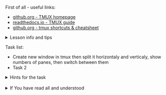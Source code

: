 First of all - useful links:

- [github.org - TMUX homepage](https://github.com/tmux/tmux/wiki)
- [readthedocs.io - TMUX guide](https://link.org/)
- [github.org - tmux shortcuts & cheatsheet](https://gist.github.com/MohamedAlaa/2961058)

<details><summary>Lesson info and tips</summary>
<pre>
Tmux commands:
  <strong>tmux</strong>          start tmux
  <strong>tmux new -s <name></strong>	start tmux with <name>
  <strong>tmux ls</strong>	 shows the list of sessions
  <strong>tmux a #</strong>	 attach the detached-session
  <strong>tmux a -t <name></strong>	  attach the detached-session to <name>
  <strong>tmux kill-session –t</strong> <name>	kill the session <name>
  <strong>tmux kill-server</strong>	  kill the tmux server
  

</pre>
</details>

Task list:
- Create new window in tmux then split it horizontaly and verticaly, show numbers of panes, then switch between them
- Task 2

<details><summary>Hints for the task</summary>
<pre>
<strong>Task 1:</strong>
  In tmux type:
    <strong>C-d %</strong> - split horizontal 
    <strong>C-d "</strong> - split vertical 
    <strong>C-d q</strong> - show numbers of panes
    <strong>C-d q 2</strong> - switch to 2 pane
<br>
<strong>Task 2:</strong>
  $ echo ${#string}
  $ string=
</pre>
</details>
<br>
<details><summary>If You have read all and understood</summary>
<pre>
`touch IReadAllAndUndnderstood`{{exec}}
</pre>
